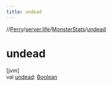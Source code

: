 ```yaml
---
title: undead
---
```

//[Perry](../../../index.html)/[server.life](../index.html)/[MonsterStats](index.html)/[undead](undead.html)



# undead



[jvm]\
val [undead](undead.html): [Boolean](https://kotlinlang.org/api/latest/jvm/stdlib/kotlin/-boolean/index.html)




